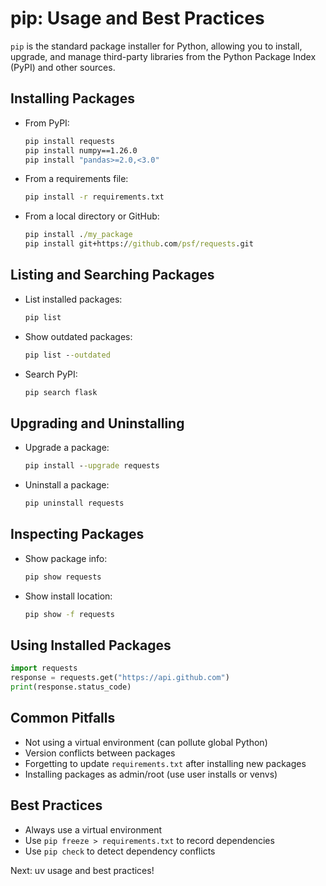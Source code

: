 # pip: Usage and Best Practices

`pip` is the standard package installer for Python, allowing you to install, upgrade, and manage third-party libraries from the Python Package Index (PyPI) and other sources.

## Installing Packages

- From PyPI:

  ```cmd
  pip install requests
  pip install numpy==1.26.0
  pip install "pandas>=2.0,<3.0"
  ```

- From a requirements file:

  ```cmd
  pip install -r requirements.txt
  ```

- From a local directory or GitHub:

  ```cmd
  pip install ./my_package
  pip install git+https://github.com/psf/requests.git
  ```

## Listing and Searching Packages

- List installed packages:

  ```cmd
  pip list
  ```

- Show outdated packages:

  ```cmd
  pip list --outdated
  ```

- Search PyPI:

  ```cmd
  pip search flask
  ```

## Upgrading and Uninstalling

- Upgrade a package:

  ```cmd
  pip install --upgrade requests
  ```

- Uninstall a package:

  ```cmd
  pip uninstall requests
  ```

## Inspecting Packages

- Show package info:

  ```cmd
  pip show requests
  ```

- Show install location:

  ```cmd
  pip show -f requests
  ```

## Using Installed Packages

```python
import requests
response = requests.get("https://api.github.com")
print(response.status_code)
```

## Common Pitfalls

- Not using a virtual environment (can pollute global Python)
- Version conflicts between packages
- Forgetting to update `requirements.txt` after installing new packages
- Installing packages as admin/root (use user installs or venvs)

## Best Practices

- Always use a virtual environment
- Use `pip freeze > requirements.txt` to record dependencies
- Use `pip check` to detect dependency conflicts

Next: uv usage and best practices!
